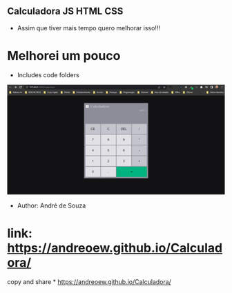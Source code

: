 ## Calculadora JS HTML CSS

* Assim que tiver mais tempo quero melhorar isso!!!
# Melhorei um pouco
  * Includes code folders

 <img src="./assets/calculadora.png">

 - Author: André de Souza

 # link:  https://andreoew.github.io/Calculadora/
 copy and share
    * https://andreoew.github.io/Calculadora/